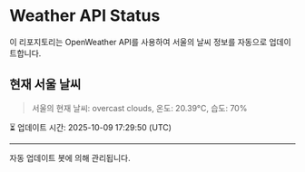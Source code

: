 
# Weather API Status

이 리포지토리는 OpenWeather API를 사용하여 서울의 날씨 정보를 자동으로 업데이트합니다.

## 현재 서울 날씨
> 서울의 현재 날씨: overcast clouds, 온도: 20.39°C, 습도: 70%

⏳ 업데이트 시간: 2025-10-09 17:29:50 (UTC)

---
자동 업데이트 봇에 의해 관리됩니다.
